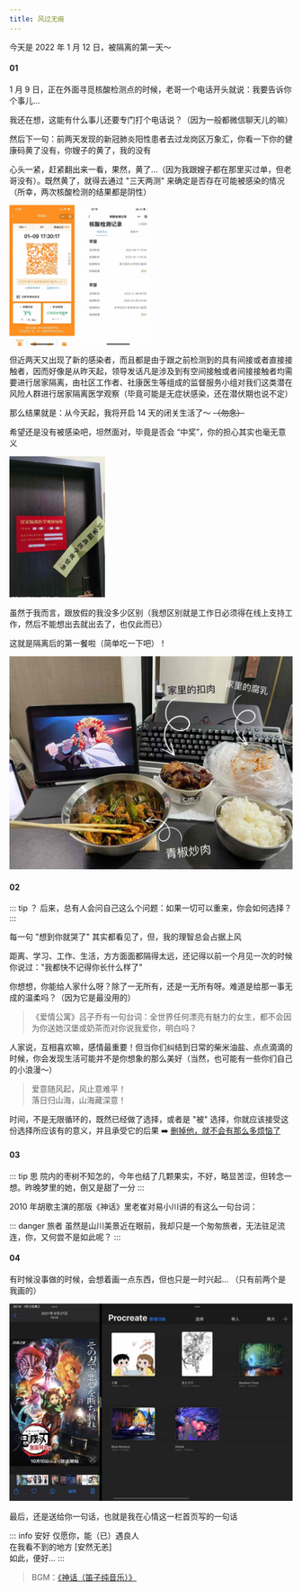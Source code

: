 ```yaml
---
title: 风过无痕
---
```


今天是 2022 年 1 月 12 日，被隔离的第一天～

#### 01

1 月 9 日，正在外面寻觅核酸检测点的时候，老哥一个电话开头就说：我要告诉你个事儿...

我还在想，这能有什么事儿还要专门打个电话说？（因为一般都微信聊天儿的嘛）

然后下一句：前两天发现的新冠肺炎阳性患者去过龙岗区万象汇，你看一下你的健康码黄了没有，你嫂子的黄了，我的没有

心头一紧，赶紧翻出来一看，果然，黄了...（因为我跟嫂子都在那里买过单，但老哥没有）。既然黄了，就得去通过 "三天两测" 来确定是否存在可能被感染的情况（所幸，两次核酸检测的结果都是阴性）

<div style="display: flex; align-items: center;">
  <img src="/images/yellow_code.jpg" alt="yellow code" height="250" style="margin-right: 20px;">
  <img src="/images/record.jpg" alt="test record" height="250">
</div>

但近两天又出现了新的感染者，而且都是由于跟之前检测到的具有间接或者直接接触者，因而好像是从昨天起，领导发话凡是涉及到有空间接触或者间接接触者均需要进行居家隔离，由社区工作者、社康医生等组成的监督服务小组对我们这类潜在风险人群进行居家隔离医学观察（毕竟可能是无症状感染，还在潜伏期也说不定）

那么结果就是：从今天起，我将开启 14 天的闭关生活了～ ~~（勿念）~~

希望还是没有被感染吧，坦然面对，毕竟是否会 “中奖”，你的担心其实也毫无意义

<img src="/images/seal.jpg" alt="seal" height="250">

虽然于我而言，跟放假的我没多少区别（我想区别就是工作日必须得在线上支持工作，然后不能想出去就出去了，也仅此而已）

这就是隔离后的第一餐啦（简单吃一下吧）！

<img src="/images/first_meal.jpg" alt="first meal">

#### 02

::: tip ？
后来，总有人会问自己这么个问题：如果一切可以重来，你会如何选择？
:::

每一句 "想到你就哭了" 其实都看见了，但，我的理智总会占据上风

距离、学习、工作、生活，方方面面都隔得太远，还记得以前一个月见一次的时候你说过："我都快不记得你长什么样了"

你想想，你能给人家什么呀？除了一无所有，还是一无所有呀。难道是给那一事无成的温柔吗？（因为它是最没用的）

> 《爱情公寓》吕子乔有一句台词：全世界任何漂亮有魅力的女生，都不会因为你送她汉堡或奶茶而对你说我爱你，明白吗？

人家说，互相喜欢嘛，感情最重要！但当你们纠结到日常的柴米油盐、点点滴滴的时候，你会发现生活可能并不是你想象的那么美好（当然，也可能有一些你们自己的小浪漫～）

> 爱意随风起，风止意难平！<br/>落日归山海，山海藏深意！

时间，不是无限循环的，既然已经做了选择，或者是 "被" 选择，你就应该接受这份选择所应该有的意义，并且承受它的后果 ➡️ [删掉他，就不会有那么多烦恼了](https://mp.weixin.qq.com/s/HCuRN25_7TPFUG3B1vu5JA)

#### 03

::: tip 思
院内的枣树不知怎的，今年也结了几颗果实，不好，略显苦涩，但转念一想。昨晚梦里的她，倒又是甜了一分
:::

2010 年胡歌主演的那版《神话》里老崔对易小川讲的有这么一句台词：

::: danger 旅者
虽然是山川美景近在眼前，我却只是一个匆匆旅者，无法驻足流连，你，又何尝不是如此呢？
:::

#### 04

有时候没事做的时候，会想着画一点东西，但也只是一时兴起... （只有前两个是我画的）

<img src="/images/draw_avatar.jpg" alt="avatar">

最后，还是送给你一句话，也就是我在心情这一栏首页写的一句话

::: info 安好
仅愿你，能（已）遇良人<br/>
在我看不到的地方 [安然无恙]<br/>
如此，便好...
:::

> BGM：[《神话（笛子纯音乐）》](https://music.163.com/#/song?id=1911031866)
